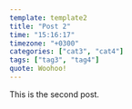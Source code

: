 ```yaml
---
template: template2
title: "Post 2"
time: "15:16:17"
timezone: "+0300"
categories: ["cat3", "cat4"]
tags: ["tag3", "tag4"]
quote: Woohoo!
---
```


This is the second post.
